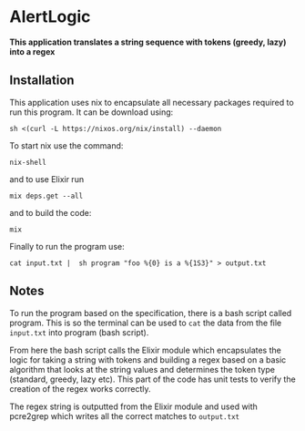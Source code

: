 # AlertLogic

**This application translates a string sequence with tokens (greedy, lazy) into a regex**

## Installation

This application uses nix to encapsulate all necessary packages required to run this program. 
It can be download using: 
```
sh <(curl -L https://nixos.org/nix/install) --daemon
```

To start nix use the command: 
```
nix-shell
``` 

and to use Elixir run
```
mix deps.get --all
``` 
and to build the code:
```
mix
```
Finally to run the program use:
```
cat input.txt |  sh program "foo %{0} is a %{1S3}" > output.txt
```

## Notes

To run the program based on the specification, there is a bash script called program. This is so the terminal can be used to `cat` the data from the file `input.txt` into program (bash script).

From here the bash script calls the Elixir module which encapsulates the logic for taking a string with tokens
and building a regex based on a basic algorithm that looks at the string values and determines the token type
(standard, greedy, lazy etc). This part of the code has unit tests to verify the creation of the regex works
correctly.

The regex string is outputted from the Elixir module and used with pcre2grep which writes all the correct matches to `output.txt`



